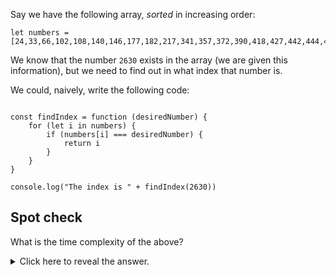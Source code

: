 
Say we have the following array, _sorted_ in increasing order:

```
let numbers = [24,33,66,102,108,140,146,177,182,217,341,357,372,390,418,427,442,444,469,480,572,624,627,665,680,694,743,768,790,794,852,896,919,942,982,991,1026,1055,1086,1137,1141,1157,1167,1271,1272,1273,1301,1337,1340,1344,1388,1455,1465,1466,1509,1555,1640,1667,1667,1689,1824,1897,1928,1950,1987,2056,2059,2070,2123,2140,2198,2215,2260,2304,2383,2403,2433,2454,2472,2480,2481,2535,2543,2554,2557,2580,2630,2634,2671,2745,2792,2839,2849,2871,2873,2893,2932,2962,2984,2987]
```
  

We know that the number `2630` exists in the array (we are given this information), but we need to find out in what index that number is.

  

We could, naively, write the following code:

```

const findIndex = function (desiredNumber) {
    for (let i in numbers) {
        if (numbers[i] === desiredNumber) {
            return i
        }
    }
}

console.log("The index is " + findIndex(2630))
```  
## Spot check
What is the time complexity of the above?
<details><summary>
  Click here to reveal the answer.
</summary>
  
It is **O( n )** - plain and simple.
</details>